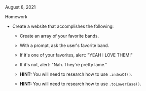August 8, 2021

Homework

* Create a website that accomplishes the following:

  * Create an array of your favorite bands.

  * With a prompt, ask the user's favorite band.

  * If it's one of your favorites, alert: "YEAH I LOVE THEM!"

  * If it's not, alert: "Nah. They're pretty lame."

  * **HINT:**  You will need to research how to use `.indexOf()`.

  * **HINT:** You will need to research how to use `.toLowerCase()`.


  